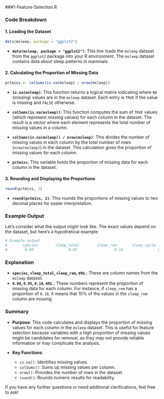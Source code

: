 ###1-Feature-Selection.R
### Code Breakdown

#### 1. **Loading the Dataset**

```r
data(msleep, package = "ggplot2")
```

- **`data(msleep, package = "ggplot2")`**: This line loads the `msleep` dataset from the `ggplot2` package into your R environment. The `msleep` dataset contains data about sleep patterns in mammals.

#### 2. **Calculating the Proportion of Missing Data**

```r
pctmiss <- colSums(is.na(msleep) / nrow(msleep))
```

- **`is.na(msleep)`**: This function returns a logical matrix indicating where `NA` (missing) values are in the `msleep` dataset. Each entry is `TRUE` if the value is missing and `FALSE` otherwise.
  
- **`colSums(is.na(msleep))`**: This function computes the sum of `TRUE` values (which represent missing values) for each column in the dataset. The result is a vector where each element represents the total number of missing values in a column.

- **`colSums(is.na(msleep)) / nrow(msleep)`**: This divides the number of missing values in each column by the total number of rows (`nrow(msleep)`) in the dataset. This calculation gives the proportion of missing values for each column.

- **`pctmiss`**: This variable holds the proportion of missing data for each column in the dataset.

#### 3. **Rounding and Displaying the Proportions**

```r
round(pctmiss, 2)
```

- **`round(pctmiss, 2)`**: This rounds the proportions of missing values to two decimal places for easier interpretation.

### Example Output

Let’s consider what the output might look like. The exact values depend on the dataset, but here’s a hypothetical example:

```r
# Example output
#       species        sleep_total        sleep_rem       sleep_cycle        awake
#        0.00                0.05                 0.10                0.02          0.00
```

### Explanation

- **`species`, `sleep_total`, `sleep_rem`, etc.**: These are column names from the `msleep` dataset.
- **`0.00`, `0.05`, `0.10`, etc.**: These numbers represent the proportion of missing data for each column. For instance, if `sleep_rem` has a proportion of `0.10`, it means that 10% of the values in the `sleep_rem` column are missing.

### Summary

- **Purpose**: This code calculates and displays the proportion of missing values for each column in the `msleep` dataset. This is useful for feature selection because variables with a high proportion of missing values might be candidates for removal, as they may not provide reliable information or may complicate the analysis.
  
- **Key Functions**:
  - `is.na()`: Identifies missing values.
  - `colSums()`: Sums up missing values per column.
  - `nrow()`: Provides the number of rows in the dataset.
  - `round()`: Rounds numeric results for readability.

If you have any further questions or need additional clarifications, feel free to ask!
